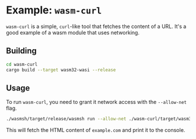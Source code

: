# Example: `wasm-curl`

`wasm-curl` is a simple, `curl`-like tool that fetches the content of a URL. It's a good example of a wasm module that uses networking.

## Building

```sh
cd wasm-curl
cargo build --target wasm32-wasi --release
```

## Usage

To run `wasm-curl`, you need to grant it network access with the `--allow-net` flag.

```sh
./wasmsh/target/release/wasmsh run --allow-net ./wasm-curl/target/wasm32-wasi/release/wasm-curl.wasm https://example.com
```

This will fetch the HTML content of `example.com` and print it to the console.